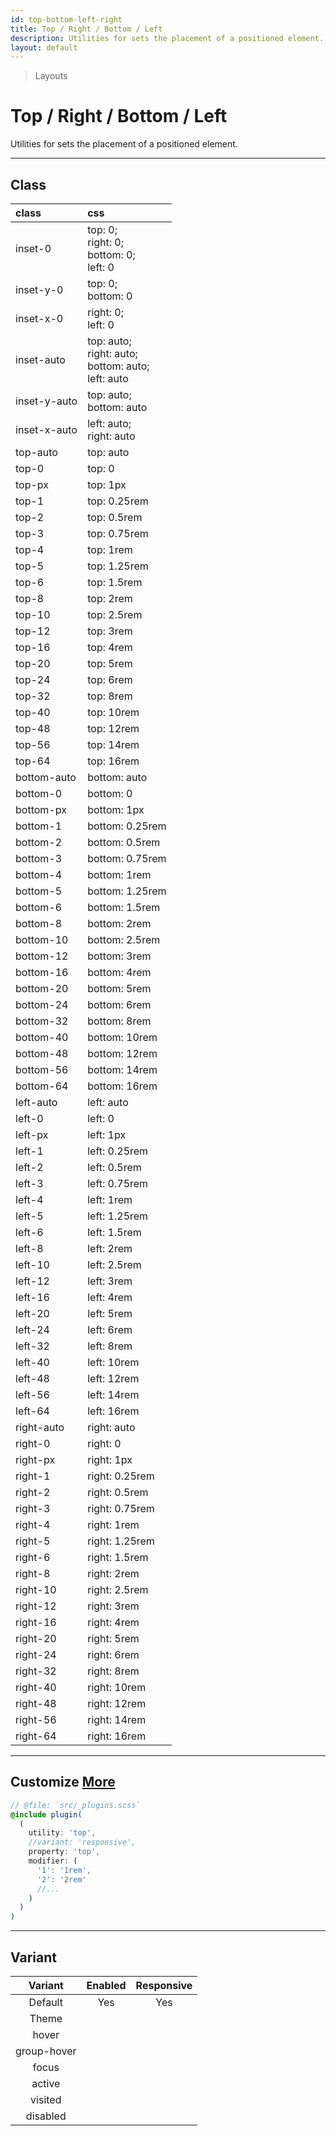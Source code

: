 ```yaml
---
id: top-bottom-left-right
title: Top / Right / Bottom / Left
description: Utilities for sets the placement of a positioned element.
layout: default
---
```


> Layouts

# Top / Right / Bottom / Left

Utilities for sets the placement of a positioned element.

---

## Class

| <span class="px-3 py-1 text-white bg-charcoal-100 rounded-full">class</span> | <span class="px-3 py-1 text-white bg-charcoal-100 rounded-full">css</span> |
|:--|:--|
| inset-0 | top: 0; <br> right: 0; <br> bottom: 0; <br> left: 0 |
| inset-y-0 | top: 0; <br> bottom: 0 |
| inset-x-0 | right: 0; <br> left: 0 |
| inset-auto | top: auto; <br> right: auto; <br> bottom: auto; <br> left: auto |
| inset-y-auto | top: auto; <br> bottom: auto |
| inset-x-auto | left: auto; <br> right: auto |
| top-auto | top: auto |
| top-0 | top: 0 |
| top-px | top: 1px |
| top-1 | top: 0.25rem |
| top-2 | top: 0.5rem |
| top-3 | top: 0.75rem |
| top-4 | top: 1rem |
| top-5 | top: 1.25rem |
| top-6 | top: 1.5rem |
| top-8 | top: 2rem |
| top-10 | top: 2.5rem |
| top-12 | top: 3rem |
| top-16 | top: 4rem |
| top-20 | top: 5rem |
| top-24 | top: 6rem |
| top-32 | top: 8rem |
| top-40 | top: 10rem |
| top-48 | top: 12rem |
| top-56 | top: 14rem |
| top-64 | top: 16rem |
| bottom-auto | bottom: auto |
| bottom-0 | bottom: 0 |
| bottom-px | bottom: 1px |
| bottom-1 | bottom: 0.25rem |
| bottom-2 | bottom: 0.5rem |
| bottom-3 | bottom: 0.75rem |
| bottom-4 | bottom: 1rem |
| bottom-5 | bottom: 1.25rem |
| bottom-6 | bottom: 1.5rem |
| bottom-8 | bottom: 2rem |
| bottom-10 | bottom: 2.5rem |
| bottom-12 | bottom: 3rem |
| bottom-16 | bottom: 4rem |
| bottom-20 | bottom: 5rem |
| bottom-24 | bottom: 6rem |
| bottom-32 | bottom: 8rem |
| bottom-40 | bottom: 10rem |
| bottom-48 | bottom: 12rem |
| bottom-56 | bottom: 14rem |
| bottom-64 | bottom: 16rem |
| left-auto | left: auto |
| left-0 | left: 0 |
| left-px | left: 1px |
| left-1 | left: 0.25rem |
| left-2 | left: 0.5rem |
| left-3 | left: 0.75rem |
| left-4 | left: 1rem |
| left-5 | left: 1.25rem |
| left-6 | left: 1.5rem |
| left-8 | left: 2rem |
| left-10 | left: 2.5rem |
| left-12 | left: 3rem |
| left-16 | left: 4rem |
| left-20 | left: 5rem |
| left-24 | left: 6rem |
| left-32 | left: 8rem |
| left-40 | left: 10rem |
| left-48 | left: 12rem |
| left-56 | left: 14rem |
| left-64 | left: 16rem |
| right-auto | right: auto |
| right-0 | right: 0 |
| right-px | right: 1px |
| right-1 | right: 0.25rem |
| right-2 | right: 0.5rem |
| right-3 | right: 0.75rem |
| right-4 | right: 1rem |
| right-5 | right: 1.25rem |
| right-6 | right: 1.5rem |
| right-8 | right: 2rem |
| right-10 | right: 2.5rem |
| right-12 | right: 3rem |
| right-16 | right: 4rem |
| right-20 | right: 5rem |
| right-24 | right: 6rem |
| right-32 | right: 8rem |
| right-40 | right: 10rem |
| right-48 | right: 12rem |
| right-56 | right: 14rem |
| right-64 | right: 16rem |

---

## Customize <a class="ml-1 px-2 py-1 text-sm text-gray-600 bg-gray-300" href="/plugin-api/">More</a>

```scss
// @file: `src/_plugins.scss`
@include plugin(
  (
    utility: 'top',
    //variant: 'responsive',
    property: 'top',
    modifier: (
      '1': '1rem',
      '2': '2rem'
      //...
    )
  )
)
```

---

## Variant

| <span class="font-semibold underline">Variant</span> | <span class="font-semibold underline">Enabled</span> | <span class="font-semibold underline">Responsive</span> |
|:-:|:-:|:-:|
| Default | Yes | Yes |
| Theme | | |
| hover| | |
| group-hover | | |
| focus | | |
| active | | |
| visited | | |
| disabled | | |
